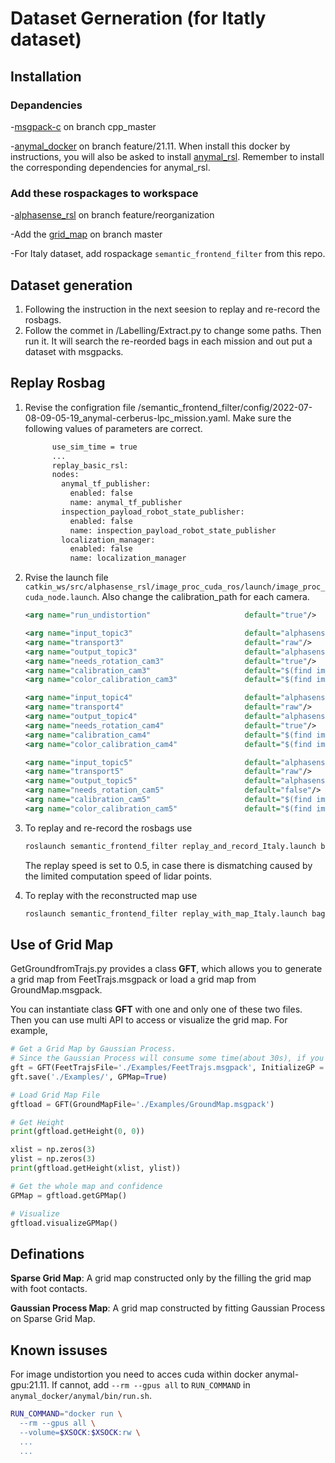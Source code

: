 # Dataset Gerneration (for Itatly dataset)

## Installation

### Depandencies

-[msgpack-c](https://github.com/msgpack/msgpack-c/tree/cpp_master) on branch cpp_master

-[anymal_docker](https://github.com/leggedrobotics/anymal_docker/tree/feature/21.11) on branch feature/21.11. When install this docker by instructions, you will also be asked to install [anymal_rsl](https://bitbucket.org/leggedrobotics/anymal_rsl/src/master/). Remember to install the corresponding dependencies for anymal_rsl.

### Add these rospackages to workspace
-[alphasense_rsl](https://bitbucket.org/leggedrobotics/alphasense_rsl/src/299f263b37f95b774eaec6afae4b9b7d905809cc/?at=feature%2Freorganization) on branch feature/reorganization

-Add the [grid_map](https://github.com/ANYbotics/grid_map) on branch master

-For Italy dataset, add rospackage `semantic_frontend_filter` from this repo.

## Dataset generation

1. Following the instruction in the next seesion to replay and re-record the rosbags.
2. Follow the commet in /Labelling/Extract.py to change some paths. Then run it. It will search the re-reorded bags in each mission and out put a dataset with msgpacks.  
   
## Replay Rosbag

1. Revise the configration file /semantic_frontend_filter/config/2022-07-08-09-05-19_anymal-cerberus-lpc_mission.yaml. Make sure the following values of parameters are correct.
   
  
   ```bash
         use_sim_time = true
         ...
         replay_basic_rsl:
         nodes:
           anymal_tf_publisher:
             enabled: false
             name: anymal_tf_publisher
           inspection_payload_robot_state_publisher:
             enabled: false
             name: inspection_payload_robot_state_publisher
           localization_manager:
             enabled: false
             name: localization_manager
   ```



2. Rvise the launch file `catkin_ws/src/alphasense_rsl/image_proc_cuda_ros/launch/image_proc_cuda_node.launch`. Also change the calibration_path for each camera.
   ```xml
   <arg name="run_undistortion"                     default="true"/>

   <arg name="input_topic3"                         default="alphasense_driver_ros/cam3"/>
   <arg name="transport3"                           default="raw"/> 
   <arg name="output_topic3"                        default="alphasense_driver_ros/cam3/debayered"/>
   <arg name="needs_rotation_cam3"                  default="true"/>
   <arg name="calibration_cam3"                     default="$(find image_proc_cuda)/config/alphasense_calib_example.yaml"/>
   <arg name="color_calibration_cam3"               default="$(find image_proc_cuda)/config/alphasense_color_calib_example.yaml"/>

   <arg name="input_topic4"                         default="alphasense_driver_ros/cam4"/>
   <arg name="transport4"                           default="raw"/> 
   <arg name="output_topic4"                        default="alphasense_driver_ros/cam4/debayered"/>
   <arg name="needs_rotation_cam4"                  default="true"/>
   <arg name="calibration_cam4"                     default="$(find image_proc_cuda)/config/alphasense_calib_example.yaml"/>
   <arg name="color_calibration_cam4"               default="$(find image_proc_cuda)/config/alphasense_color_calib_example.yaml"/>

   <arg name="input_topic5"                         default="alphasense_driver_ros/cam5"/>
   <arg name="transport5"                           default="raw"/> 
   <arg name="output_topic5"                        default="alphasense_driver_ros/cam5/debayered"/>
   <arg name="needs_rotation_cam5"                  default="false"/>
   <arg name="calibration_cam5"                     default="$(find image_proc_cuda)/config/alphasense_calib_example.yaml"/>
   <arg name="color_calibration_cam5"               default="$(find image_proc_cuda)/config/alphasense_color_calib_example.yaml"/>
   ```

3. To replay and re-record the rosbags use
   ```bash
   roslaunch semantic_frontend_filter replay_and_record_Italy.launch bagfile:="'1.bag' '2.bag' ..." output_file=:" "

   ```
   The replay speed is set to 0.5, in case there is dismatching caused by the limited computation speed of lidar points.
   
4. To replay with the reconstructed map use 
   ```bash
   roslaunch semantic_frontend_filter replay_with_map_Italy.launch bagfile:="'1.bag' '2.bag' ..." map_file:="GroundMap.msgpack"
   ```


## Use of Grid Map
GetGroundfromTrajs.py provides a class **GFT**, which allows you to generate a grid map from FeetTrajs.msgpack or load a grid map from GroundMap.msgpack. 

You can instantiate class **GFT** with one and only one of these two files. Then you can use multi API to access or visualize the grid map. For example, 

```python
# Get a Grid Map by Gaussian Process. 
# Since the Gaussian Process will consume some time(about 30s), if you only want to use a sparse grid map, you can also set InitializeGP = False and fit with Gaussian Process late by GFT::initializeGPMap().
gft = GFT(FeetTrajsFile='./Examples/FeetTrajs.msgpack', InitializeGP = True)
gft.save('./Examples/', GPMap=True)

# Load Grid Map File
gftload = GFT(GroundMapFile='./Examples/GroundMap.msgpack')

# Get Height
print(gftload.getHeight(0, 0))

xlist = np.zeros(3)
ylist = np.zeros(3)
print(gftload.getHeight(xlist, ylist))

# Get the whole map and confidence
GPMap = gftload.getGPMap()

# Visualize
gftload.visualizeGPMap()

```


## Definations

**Sparse Grid Map**: A grid map constructed only by the filling the grid map with foot contacts.

**Gaussian Process Map**: A grid map constructed by fitting Gaussian Process on Sparse Grid Map.

## Known issuses

For image undistortion you need to acces cuda within docker anymal-gpu:21.11. If cannot, add `--rm --gpus all` to `RUN_COMMAND` in `anymal_docker/anymal/bin/run.sh`.

```bash
RUN_COMMAND="docker run \
  --rm --gpus all \
  --volume=$XSOCK:$XSOCK:rw \
  ...
  ...
```